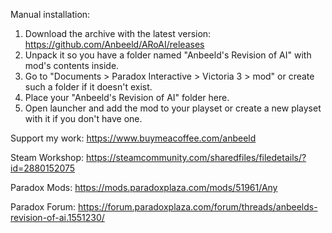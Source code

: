 Manual installation:
1) Download the archive with the latest version: https://github.com/Anbeeld/ARoAI/releases
2) Unpack it so you have a folder named "Anbeeld's Revision of AI" with mod's contents inside.
3) Go to "Documents > Paradox Interactive > Victoria 3 > mod" or create such a folder if it doesn't exist.
4) Place your "Anbeeld's Revision of AI" folder here.
5) Open launcher and add the mod to your playset or create a new playset with it if you don't have one.

Support my work: https://www.buymeacoffee.com/anbeeld

Steam Workshop: https://steamcommunity.com/sharedfiles/filedetails/?id=2880152075

Paradox Mods: https://mods.paradoxplaza.com/mods/51961/Any

Paradox Forum: https://forum.paradoxplaza.com/forum/threads/anbeelds-revision-of-ai.1551230/